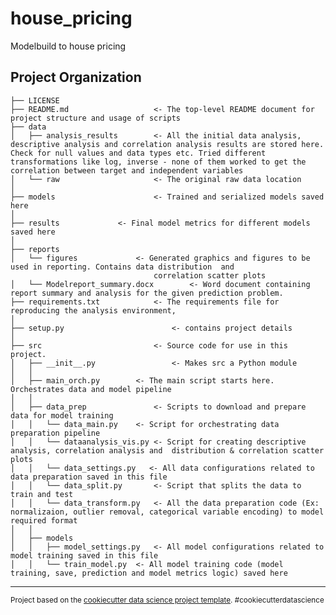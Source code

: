 house_pricing
==============================

Modelbuild to house pricing

Project Organization
------------

    ├── LICENSE
    ├── README.md                	<- The top-level README document for project structure and usage of scripts
    ├── data
    │   ├── analysis_results    	<- All the initial data analysis, descriptive analysis and correlation analysis results are stored here. Check for null values and data types etc. Tried different transformations like log, inverse - none of them worked to get the correlation between target and independent variables
    │   └── raw            		   	<- The original raw data location
    │
    ├── models             		   	<- Trained and serialized models saved here
    │
    ├── results				<- Final model metrics for different models saved here
    │
    ├── reports 
    │   └── figures        	   	<- Generated graphics and figures to be used in reporting. Contains data distribution  and     
                                    correlation scatter plots
    │	└── Modelreport_summary.docx    	<- Word document containing report summary and analysis for the given prediction problem.
    ├── requirements.txt   	    	<- The requirements file for reproducing the analysis environment, 
    │
    ├── setup.py                       	<- contains project details
    │
    ├── src                		   	<- Source code for use in this project.
    │   ├── __init__.py                	<- Makes src a Python module
    │   │
    │	├── main_orch.py   		<- The main script starts here. Orchestrates data and model pipeline	
    │   │
    │   ├── data_prep          		<- Scripts to download and prepare data for model training
    │   │   └── data_main.py	<- Script for orchestrating data preparation pipeline
    │   │   └── dataanalysis_vis.py	<- Script for creating descriptive analysis, correlation analysis and  distribution & correlation scatter plots
    │   │   └── data_settings.py   <- All data configurations related to data preparation saved in this file
    │   │   └── data_split.py   	<- Script that splits the data to train and test
    │   │   └── data_transform.py  	<- All the data preparation code (Ex: normalizaion, outlier removal, categorical variable encoding) to model required format
    │   │
    │   ├── models
    │   │   ├── model_settings.py 	<- All model configurations related to model training saved in this file
    │   │   └── train_model.py	<- All model training code (model training, save, prediction and model metrics logic) saved here




--------

<p><small>Project based on the <a target="_blank" href="https://drivendata.github.io/cookiecutter-data-science/">cookiecutter data science project template</a>. #cookiecutterdatascience</small></p>
